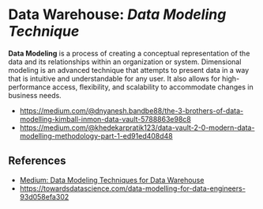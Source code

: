 # Data Warehouse: _Data Modeling Technique_

**Data Modeling** is a process of creating a conceptual representation of the data
and its relationships within an organization or system. Dimensional modeling is
an advanced technique that attempts to present data in a way that is intuitive
and understandable for any user. It also allows for high-performance access,
flexibility, and scalability to accommodate changes in business needs.

* https://medium.com/@dnyanesh.bandbe88/the-3-brothers-of-data-modelling-kimball-inmon-data-vault-5788863e98c8
* https://medium.com/@khedekarpratik123/data-vault-2-0-modern-data-modelling-methodology-part-1-ed91ed408d48

## References

* [Medium: Data Modeling Techniques for Data Warehouse](https://medium.com/@mariusz_kujawski/data-modeling-techniques-for-data-warehouse-3edcb541e34e)
* https://towardsdatascience.com/data-modelling-for-data-engineers-93d058efa302
